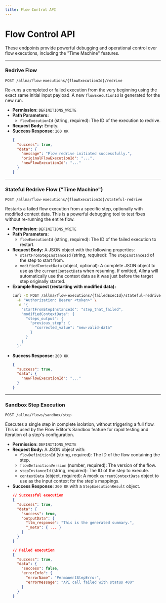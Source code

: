 ```yaml
---
title: Flow Control API
---
```


# Flow Control API

These endpoints provide powerful debugging and operational control over flow executions, including the "Time Machine" features.

---

### Redrive Flow

`POST /allma/flow-executions/{flowExecutionId}/redrive`

Re-runs a completed or failed execution from the very beginning using the exact same initial input payload. A new `flowExecutionId` is generated for the new run.

-   **Permission:** `DEFINITIONS_WRITE`
-   **Path Parameters:**
    -   `flowExecutionId` (string, required): The ID of the execution to redrive.
-   **Request Body:** Empty.
-   **Success Response:** `200 OK`
    ```json
    {
      "success": true,
      "data": {
        "message": "Flow redrive initiated successfully.",
        "originalFlowExecutionId": "...",
        "newFlowExecutionId": "..."
      }
    }
    ```

---

### Stateful Redrive Flow ("Time Machine")

`POST /allma/flow-executions/{flowExecutionId}/stateful-redrive`

Restarts a failed flow execution from a specific step, optionally with modified context data. This is a powerful debugging tool to test fixes without re-running the entire flow.

-   **Permission:** `DEFINITIONS_WRITE`
-   **Path Parameters:**
    -   `flowExecutionId` (string, required): The ID of the failed execution to restart.
-   **Request Body:** A JSON object with the following properties:
    -   `startFromStepInstanceId` (string, required): The `stepInstanceId` of the step to start from.
    -   `modifiedContextData` (object, optional): A complete JSON object to use as the `currentContextData` when resuming. If omitted, Allma will automatically use the context data as it was just before the target step originally started.
-   **Example Request (restarting with modified data):**
    ```bash
    curl -X POST /allma/flow-executions/{failedExecId}/stateful-redrive \
      -H "Authorization: Bearer <token>" \
      -d '{
        "startFromStepInstanceId": "step_that_failed",
        "modifiedContextData": {
          "steps_output": {
            "previous_step": {
              "corrected_value": "new-valid-data"
            }
          }
        }
      }'
    ```
-   **Success Response:** `200 OK`
    ```json
    {
      "success": true,
      "data": {
        "newFlowExecutionId": "..."
      }
    }
    ```

---

### Sandbox Step Execution

`POST /allma/flows/sandbox/step`

Executes a single step in complete isolation, without triggering a full flow. This is used by the Flow Editor's Sandbox feature for rapid testing and iteration of a step's configuration.

-   **Permission:** `DEFINITIONS_WRITE`
-   **Request Body:** A JSON object with:
    -   `flowDefinitionId` (string, required): The ID of the flow containing the step.
    -   `flowDefinitionVersion` (number, required): The version of the flow.
    -   `stepInstanceId` (string, required): The ID of the step to execute.
    -   `contextData` (object, required): A mock `currentContextData` object to use as the input context for the step's mappings.
-   **Success Response:** `200 OK` with a `StepExecutionResult` object.
    ```json
    // Successful execution
    {
      "success": true,
      "data": {
        "success": true,
        "outputData": {
          "llm_response": "This is the generated summary.",
          "_meta": { ... }
        }
      }
    }

    // Failed execution
    {
      "success": true,
      "data": {
        "success": false,
        "errorInfo": {
          "errorName": "PermanentStepError",
          "errorMessage": "API call failed with status 400"
        }
      }
    }
    ```